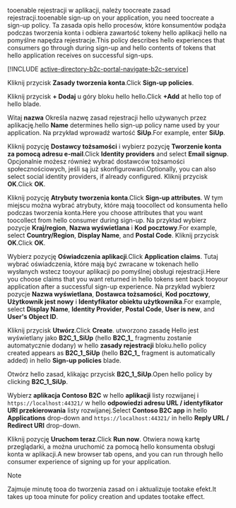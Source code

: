 <span data-ttu-id="da066-101">tooenable rejestracji w aplikacji, należy toocreate zasad rejestracji.</span><span class="sxs-lookup"><span data-stu-id="da066-101">tooenable sign-up on your application, you need toocreate a sign-up policy.</span></span> <span data-ttu-id="da066-102">Ta zasada opis hello procesów, które konsumentów podąża podczas tworzenia konta i odbiera zawartość tokeny hello aplikacji hello na pomyślne napędza rejestracje.</span><span class="sxs-lookup"><span data-stu-id="da066-102">This policy describes hello experiences that consumers go through during sign-up and hello contents of tokens that hello application receives on successful sign-ups.</span></span>

[!INCLUDE [active-directory-b2c-portal-navigate-b2c-service](active-directory-b2c-portal-navigate-b2c-service.md)]

<span data-ttu-id="da066-103">Kliknij przycisk **Zasady tworzenia konta**.</span><span class="sxs-lookup"><span data-stu-id="da066-103">Click **Sign-up policies**.</span></span>

<span data-ttu-id="da066-104">Kliknij przycisk **+ Dodaj** u góry bloku hello hello.</span><span class="sxs-lookup"><span data-stu-id="da066-104">Click **+Add** at hello top of hello blade.</span></span>

<span data-ttu-id="da066-105">Witaj **nazwa** Określa nazwę zasad rejestracji hello używanych przez aplikację.</span><span class="sxs-lookup"><span data-stu-id="da066-105">hello **Name** determines hello sign-up policy name used by your application.</span></span> <span data-ttu-id="da066-106">Na przykład wprowadź wartość **SiUp**.</span><span class="sxs-lookup"><span data-stu-id="da066-106">For example, enter **SiUp**.</span></span>

<span data-ttu-id="da066-107">Kliknij pozycję **Dostawcy tożsamości** i wybierz pozycję **Tworzenie konta za pomocą adresu e-mail**.</span><span class="sxs-lookup"><span data-stu-id="da066-107">Click **Identity providers** and select **Email signup**.</span></span> <span data-ttu-id="da066-108">Opcjonalnie możesz również wybrać dostawców tożsamości społecznościowych, jeśli są już skonfigurowani.</span><span class="sxs-lookup"><span data-stu-id="da066-108">Optionally, you can also select social identity providers, if already configured.</span></span> <span data-ttu-id="da066-109">Kliknij przycisk **OK**.</span><span class="sxs-lookup"><span data-stu-id="da066-109">Click **OK**.</span></span>

<span data-ttu-id="da066-110">Kliknij pozycję **Atrybuty tworzenia konta**.</span><span class="sxs-lookup"><span data-stu-id="da066-110">Click **Sign-up attributes**.</span></span> <span data-ttu-id="da066-111">W tym miejscu można wybrać atrybuty, które mają toocollect od konsumenta hello podczas tworzenia konta.</span><span class="sxs-lookup"><span data-stu-id="da066-111">Here you choose attributes that you want toocollect from hello consumer during sign-up.</span></span> <span data-ttu-id="da066-112">Na przykład wybierz pozycje **Kraj/region**, **Nazwa wyświetlana** i **Kod pocztowy**.</span><span class="sxs-lookup"><span data-stu-id="da066-112">For example, select **Country/Region**, **Display Name**, and **Postal Code**.</span></span> <span data-ttu-id="da066-113">Kliknij przycisk **OK**.</span><span class="sxs-lookup"><span data-stu-id="da066-113">Click **OK**.</span></span>

<span data-ttu-id="da066-114">Wybierz pozycję **Oświadczenia aplikacji**.</span><span class="sxs-lookup"><span data-stu-id="da066-114">Click **Application claims**.</span></span> <span data-ttu-id="da066-115">Tutaj wybrać oświadczenia, które mają być zwracane w tokenach hello wysłanych wstecz tooyour aplikacji po pomyślnej obsługi rejestracji.</span><span class="sxs-lookup"><span data-stu-id="da066-115">Here you choose claims that you want returned in hello tokens sent back tooyour application after a successful sign-up experience.</span></span> <span data-ttu-id="da066-116">Na przykład wybierz pozycje **Nazwa wyświetlana**, **Dostawca tożsamości**, **Kod pocztowy**, **Użytkownik jest nowy** i **Identyfikator obiektu użytkownika**.</span><span class="sxs-lookup"><span data-stu-id="da066-116">For example, select **Display Name**, **Identity Provider**, **Postal Code**, **User is new**, and **User's Object ID**.</span></span>

<span data-ttu-id="da066-117">Kliknij przycisk **Utwórz**.</span><span class="sxs-lookup"><span data-stu-id="da066-117">Click **Create**.</span></span> <span data-ttu-id="da066-118">utworzono zasadę Hello jest wyświetlany jako **B2C_1_SiUp** (hello **B2C\_1\_**  fragmentu zostanie automatycznie dodany) w hello **zasady rejestracji** bloku.</span><span class="sxs-lookup"><span data-stu-id="da066-118">hello policy created appears as **B2C_1_SiUp** (hello **B2C\_1\_** fragment is automatically added) in hello **Sign-up policies** blade.</span></span>

<span data-ttu-id="da066-119">Otwórz hello zasad, klikając przycisk **B2C_1_SiUp**.</span><span class="sxs-lookup"><span data-stu-id="da066-119">Open hello policy by clicking **B2C_1_SiUp**.</span></span>

<span data-ttu-id="da066-120">Wybierz **aplikacja Contoso B2C** w hello **aplikacji** listy rozwijanej i `https://localhost:44321/` w hello **odpowiedzi adresu URL / identyfikator URI przekierowania** listy rozwijanej.</span><span class="sxs-lookup"><span data-stu-id="da066-120">Select **Contoso B2C app** in hello **Applications** drop-down and `https://localhost:44321/` in hello **Reply URL / Redirect URI** drop-down.</span></span>

<span data-ttu-id="da066-121">Kliknij pozycję **Uruchom teraz**.</span><span class="sxs-lookup"><span data-stu-id="da066-121">Click **Run now**.</span></span> <span data-ttu-id="da066-122">Otwiera nową kartę przeglądarki, a można uruchomić za pomocą hello konsumenta obsługi konta w aplikacji.</span><span class="sxs-lookup"><span data-stu-id="da066-122">A new browser tab opens, and you can run through hello consumer experience of signing up for your application.</span></span>

> [!NOTE]
> <span data-ttu-id="da066-123">Zajmuje minutę tooa do tworzenia zasad on i aktualizuje tootake efekt.</span><span class="sxs-lookup"><span data-stu-id="da066-123">It takes up tooa minute for policy creation and updates tootake effect.</span></span>
>